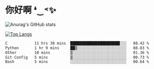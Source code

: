 # 你好啊 ❛‿˂✨

![Anurag's GitHub stats](https://github-readme-stats.vercel.app/api?username=ZombieFly&count_private=true&show_icons=true)

[![Top Langs](https://github-readme-stats.vercel.app/api/top-langs/?username=ZombieFly&layout=compact&count_private=true&hide=Ruby,makefile)](https://github.com/anuraghazra/github-readme-stats)

<!--START_SECTION:waka-->

```txt
C            11 hrs 38 mins  ██████████████████████░░░   88.42 %
Python       1 hr 9 mins     ██▒░░░░░░░░░░░░░░░░░░░░░░   08.83 %
Other        10 mins         ▒░░░░░░░░░░░░░░░░░░░░░░░░   01.36 %
Git Config   5 mins          ▒░░░░░░░░░░░░░░░░░░░░░░░░   00.73 %
Bash         5 mins          ░░░░░░░░░░░░░░░░░░░░░░░░░   00.64 %
```

<!--END_SECTION:waka-->
